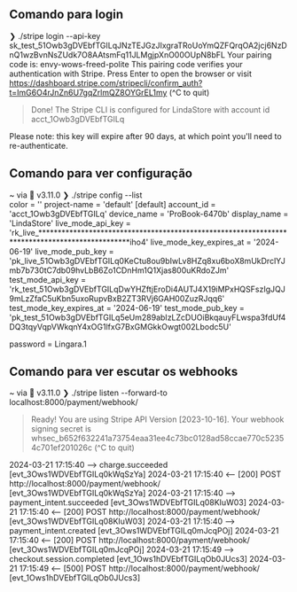 ## Comando para login
❯ ./stripe login --api-key sk_test_51Owb3gDVEbfTGILqJNzTEJGzJIxgraTRoUoYmQZFQrqOA2jcj6NzDnQ1wzBvnNsZUdk7O8AAtsmFq11JLMgjpXnO00OUpN8bFL
Your pairing code is: envy-wows-freed-polite
This pairing code verifies your authentication with Stripe.
Press Enter to open the browser or visit https://dashboard.stripe.com/stripecli/confirm_auth?t=ImG6O4rJnZn6U7gqZrlmQZ8OYGrEL1my (^C to quit)
> Done! The Stripe CLI is configured for LindaStore with account id acct_1Owb3gDVEbfTGILq

Please note: this key will expire after 90 days, at which point you'll need to re-authenticate.

## Comando para ver configuração
~ via 🐍 v3.11.0 
❯ ./stripe config  --list      
color = ''
project-name = 'default'
[default]
account_id = 'acct_1Owb3gDVEbfTGILq'
device_name = 'ProBook-6470b'
display_name = 'LindaStore'
live_mode_api_key = 'rk_live_***********************************************************************************************iho4'
live_mode_key_expires_at = '2024-06-19'
live_mode_pub_key = 'pk_live_51Owb3gDVEbfTGILq0KeCtu8ou9bIwLv8HZq8xu6boX8mUkDrclYJmb7b730tC7db09hvLbB6Zo1CDnHm1Q1Xjas800uKRdoZJm'
test_mode_api_key = 'rk_test_51Owb3gDVEbfTGILqDwYHZftjEroDi4AUTJ4X19iMPxHQSFszIgJQJ9mLzZfaC5uKbn5uxoRupvBxB2ZT3RVj6GAH00ZuzRJqq6'
test_mode_key_expires_at = '2024-06-19'
test_mode_pub_key = 'pk_test_51Owb3gDVEbfTGILq5eUm289abIzLZcDUOiBkqauyFLwspa3fdUf4DQ3tqyVqpVWkqnY4xOG1lfxG7BxGMGkkOwgt002Lbodc5U'

password = Lingara.1

## Comando para ver escutar os webhooks
~ via 🐍 v3.11.0 
❯ ./stripe listen --forward-to localhost:8000/payment/webhook/
> Ready! You are using Stripe API Version [2023-10-16]. Your webhook signing secret is whsec_b652f632241a73754eaa31ee4c73bc0128ad58ccae770c52354c701ef201026c (^C to quit)

2024-03-21 17:15:40   --> charge.succeeded [evt_3Ows1WDVEbfTGILq0kWqSzYa]
2024-03-21 17:15:40  <--  [200] POST http://localhost:8000/payment/webhook/ [evt_3Ows1WDVEbfTGILq0kWqSzYa]
2024-03-21 17:15:40   --> payment_intent.succeeded [evt_3Ows1WDVEbfTGILq08KIuW03]
2024-03-21 17:15:40  <--  [200] POST http://localhost:8000/payment/webhook/ [evt_3Ows1WDVEbfTGILq08KIuW03]
2024-03-21 17:15:40   --> payment_intent.created [evt_3Ows1WDVEbfTGILq0mJcqPOj]
2024-03-21 17:15:40  <--  [200] POST http://localhost:8000/payment/webhook/ [evt_3Ows1WDVEbfTGILq0mJcqPOj]
2024-03-21 17:15:49   --> checkout.session.completed [evt_1Ows1hDVEbfTGILqOb0JUcs3]
2024-03-21 17:15:49  <--  [500] POST http://localhost:8000/payment/webhook/ [evt_1Ows1hDVEbfTGILqOb0JUcs3]

